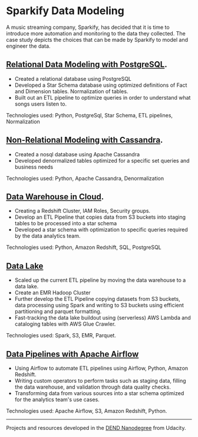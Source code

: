 # Sparkify Data Modeling

A music streaming company, Sparkify, has decided that it is time to introduce more automation and monitoring to the data they collected. The case study depicts the choices that can be made by Sparkify to model and engineer the data.

## [Relational Data Modeling with PostgreSQL](https://github.com/iSagarDhungel/Sparkify-Data-Modeling/tree/master/Relational%20Data%20Modeling%20using%20Postgres).
* Created a relational database using PostgreSQL
* Developed a Star Schema database using optimized definitions of Fact and Dimension tables. Normalization of tables.
* Built out an ETL pipeline to optimize queries in order to understand what songs users listen to.

Technologies used: Python, PostgreSql, Star Schema, ETL pipelines, Normalization


## [Non-Relational Modeling with  Cassandra](https://github.com/iSagarDhungel/Sparkify-Data-Modeling/tree/master/Non-Relational%20Data%20Modeling%20using%20Cassendra).
* Created a nosql database using Apache Cassandra
* Developed denormalized tables optimized for a specific set queries and business needs

Technologies used: Python, Apache Cassandra, Denormalization


## [Data Warehouse in Cloud](https://github.com/iSagarDhungel/Sparkify-Data-Modeling/tree/master/Data%20Warehouse%20in%20Cloud).
* Creating a Redshift Cluster, IAM Roles, Security groups.
* Develop an ETL Pipeline that copies data from S3 buckets into staging tables to be processed into a star schema
* Developed a star schema with optimization to specific queries required by the data analytics team.

Technologies used: Python, Amazon Redshift, SQL, PostgreSQL

## [Data Lake](https://github.com/iSagarDhungel/Sparkify-Data-Modeling/tree/master/Data%20Lakes)
* Scaled up the current ETL pipeline by moving the data warehouse to a data lake.
* Create an EMR Hadoop Cluster
* Further develop the ETL Pipeline copying datasets from S3 buckets, data processing using Spark and writing to S3 buckets using efficient partitioning and parquet formatting.
* Fast-tracking the data lake buildout using (serverless) AWS Lambda and cataloging tables with AWS Glue Crawler.

Technologies used: Spark, S3, EMR, Parquet.

## [Data Pipelines with Apache Airflow](https://github.com/iSagarDhungel/Sparkify-Data-Modeling/tree/master/Data%20Pipeline%20with%20Apache%20Airflow)
* Using Airflow to automate ETL pipelines using Airflow, Python, Amazon Redshift.
* Writing custom operators to perform tasks such as staging data, filling the data warehouse, and validation through data quality checks.
* Transforming data from various sources into a star schema optimized for the analytics team's use cases.

Technologies used: Apache Airflow, S3, Amazon Redshift, Python.

----------------
Projects and resources developed in the [DEND Nanodegree](https://www.udacity.com/course/data-engineer-nanodegree--nd027) from Udacity.
